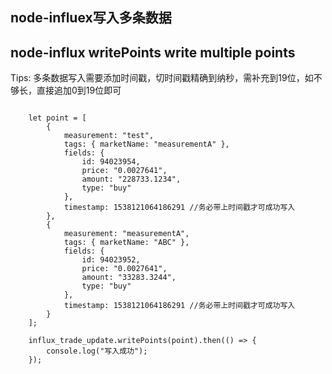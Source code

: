 ## node-influex写入多条数据
## node-influx writePoints write multiple points

Tips:  多条数据写入需要添加时间戳，切时间戳精确到纳秒，需补充到19位，如不够长，直接追加0到19位即可

<pre><code>
	let point = [
		{
			measurement: "test",
			tags: { marketName: "measurementA" },
			fields: {
				id: 94023954,
				price: "0.0027641",
				amount: "228733.1234",
				type: "buy"
			},
			timestamp: 1538121064186291 //务必带上时间戳才可成功写入
		},
		{
			measurement: "measurementA",
			tags: { marketName: "ABC" },
			fields: {
				id: 94023952,
				price: "0.0027641",
				amount: "33283.3244",
				type: "buy"
			},
			timestamp: 1538121064186291 //务必带上时间戳才可成功写入
		}
	];

	influx_trade_update.writePoints(point).then(() => {
		console.log("写入成功");
	});
</code></pre>